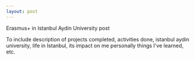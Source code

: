 ```yaml
---
layout: post
---
```

Erasmus+ in Istanbul Aydin University post

To include description of projects completed, activities done, istanbul aydin university, life in Istanbul, its impact on me personally
things I've learned, etc.